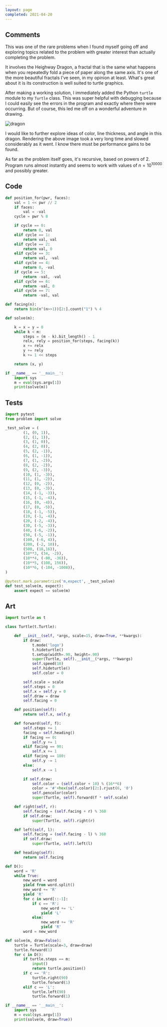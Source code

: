 ```yaml
---
layout: page
completed: 2021-04-20
---
```


## Comments

This was one of the rare problems when I found myself going off and exploring
topics related to the problem with greater interest than actually completing
the problem.

It involves the Heighway Dragon, a fractal that is the same what happens when
you repeatedly fold a piece of paper along the same axis. It's one of the more
beautiful fractals I've seen, in my opinion at least. What's great about it is
its construction is well suited to turtle graphics.

After making a working solution, I immediately added the Python `turtle` module
to my `Turtle` class. This was super helpful with debugging because I could
easily see the errors in the program and exactly where there were occurring.
But of course, this led me off on a wonderful adventure in drawing.

![dragon](../img/dragon.png)

I would like to further explore ideas of color, line thickness, and angle in
this dragon. Rendering the above image took a very long time and slowed
considerably as it went. I know there must be performance gains to be found.

As far as the problem itself goes, it's recursive, based on powers of 2.
Program runs almost instantly and seems to work with values of $n = 10^10000$
and possibly greater.

## Code

```python
def position_for(pwr, faces):
    val = 1 << pwr // 2
    if faces:
        val = -val
    cycle = pwr % 8

    if cycle == 0:
        return 0, val
    elif cycle == 1:
        return val, val
    elif cycle == 2:
        return val, 0
    elif cycle == 3:
        return val, -val
    elif cycle == 4:
        return 0, -val
    if cycle == 5:
        return -val, -val
    elif cycle == 6:
        return -val, 0
    elif cycle == 7:
        return -val, val

def facing(n):
    return bin(n^(n>>1))[2:].count("1") % 4

def solve(m):

    k = x = y = 0
    while k < m:
        steps = (m - k).bit_length() - 1
        relx, rely = position_for(steps, facing(k))
        x += relx
        y += rely
        k += 1 << steps

    return (x, y)

if __name__ == '__main__':
    import sys
    m = eval(sys.argv[1])
    print(solve(m))
```

## Tests

```python
import pytest
from problem import solve

_test_solve = (
        (1, (0, 1)),
        (2, (1, 1)),
        (3, (1, 0)),
        (4, (2, 0)),
        (5, (2, -1)),
        (6, (1, -1)),
        (7, (1, -2)),
        (8, (2, -2)),
        (9, (2, -3)),
        (10, (1, -3)),
        (11, (1, -2)),
        (12, (0, -2)),
        (13, (0, -3)),
        (14, (-1, -3)),
        (15, (-1, -4)),
        (16, (0, -4)),
        (17, (0, -5)),
        (18, (-1, -5)),
        (19, (-1, -4)),
        (20, (-2, -4)),
        (30, (-5, -3)),
        (40, (-6, -2)),
        (50, (-5, -1)),
        (100, (-6, 4)),
        (200, (-2, 10)),
        (500, (18,16)),
        (10**3, (34, -2)),
        (10**4, (-80, -36)),
        (10**5, (108, 156)),
        (10**6, (-104, -1008)),
)

@pytest.mark.parametrize('m,expect', _test_solve)
def test_solve(m, expect):
    assert expect == solve(m)
```

## Art

```python
import turtle as t

class Turtle(t.Turtle):

    def __init__(self, *args, scale=15, draw=True, **kwargs):
        if draw:
            t.mode('logo')
            t.hideturtle()
            t.setup(width=.90, height=.90)
            super(Turtle, self).__init__(*args, **kwargs)
            self.speed(10)
            self.hideturtle()
            self.color = 0

        self.scale = scale
        self.steps = 0
        self.x = self.y = 0
        self.draw = draw
        self.facing = 0

    def position(self):
        return self.x, self.y

    def forward(self, f):
        self.steps += 1
        facing = self.heading()
        if facing == 0:
            self.y += 1
        elif facing == 90:
            self.x += 1
        elif facing == 180:
            self.y -= 1
        else:
            self.x -= 1

        if self.draw:
            self.color = (self.color + 10) % (16**6)
            color = '#'+hex(self.color)[2:].rjust(6, '0')
            self.pencolor(color)
            super(Turtle, self).forward(f * self.scale)

    def right(self, r):
        self.facing = (self.facing + r) % 360
        if self.draw:
            super(Turtle, self).right(r)

    def left(self, l):
        self.facing = (self.facing - l) % 360
        if self.draw:
            super(Turtle, self).left(l)

    def heading(self):
        return self.facing

def D():
    word = 'R'
    while True:
        new_word = word
        yield from word.split()
        new_word += 'R'
        yield 'R'
        for c in word[::-1]:
            if c == 'R':
                new_word += 'L'
                yield 'L'
            else:
                new_word += 'R'
                yield 'R'
        word = new_word

def solve(m, draw=False):
    turtle = Turtle(scale=3, draw=draw)
    turtle.forward(1)
    for c in D():
        if turtle.steps == m:
            input()
            return turtle.position()
        if c == 'R':
            turtle.right(90)
            turtle.forward(1)
        elif c == 'L':
            turtle.left(90)
            turtle.forward(1)

if __name__ == '__main__':
    import sys
    m = eval(sys.argv[1])
    print(solve(m, draw=True))
```

